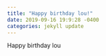 ```yaml
---
title: "Happy birthday lou!"
date: 2019-09-16 19:9:28 -0400
categories: jekyll update
---
```


Happy birthday lou
